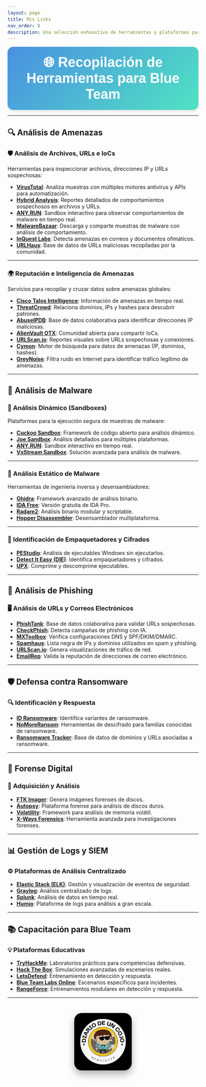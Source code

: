 ```yaml
---
layout: page
title: Mis Links
nav_order: 8
description: Una selección exhaustiva de herramientas y plataformas para operaciones Blue Team, organizadas por categorías técnicas.
---
```

<div style="background: linear-gradient(135deg, #4a90e2, #50e3c2); padding:20px; border-radius:15px; text-align:center; color:#fff; font-family: 'Arial', sans-serif; box-shadow: 0 4px 8px rgba(0, 0, 0, 0.1);">
    <h1 style="font-size: 36px; margin: 0;">🌐 Recopilación de Herramientas para Blue Team</h1>
</div>

---

## **🔍 Análisis de Amenazas**  

### **🛡️ Análisis de Archivos, URLs e IoCs**  
Herramientas para inspeccionar archivos, direcciones IP y URLs sospechosas:  

- **[VirusTotal](https://www.virustotal.com)**: Analiza muestras con múltiples motores antivirus y APIs para automatización.  
- **[Hybrid Analysis](https://www.hybrid-analysis.com)**: Reportes detallados de comportamientos sospechosos en archivos y URLs.  
- **[ANY.RUN](https://any.run)**: Sandbox interactivo para observar comportamientos de malware en tiempo real.  
- **[MalwareBazaar](https://malwarebazaar.org)**: Descarga y comparte muestras de malware con análisis de comportamiento.  
- **[InQuest Labs](https://labs.inquest.net)**: Detecta amenazas en correos y documentos ofimáticos.  
- **[URLHaus](https://urlhaus.abuse.ch)**: Base de datos de URLs maliciosas recopiladas por la comunidad.  

---

### **🌍 Reputación e Inteligencia de Amenazas**  
Servicios para recopilar y cruzar datos sobre amenazas globales:  

- **[Cisco Talos Intelligence](https://www.talosintelligence.com)**: Información de amenazas en tiempo real.  
- **[ThreatCrowd](https://www.threatcrowd.org)**: Relaciona dominios, IPs y hashes para descubrir patrones.  
- **[AbuseIPDB](https://www.abuseipdb.com)**: Base de datos colaborativa para identificar direcciones IP maliciosas.  
- **[AlienVault OTX](https://otx.alienvault.com)**: Comunidad abierta para compartir IoCs.  
- **[URLScan.io](https://urlscan.io)**: Reportes visuales sobre URLs sospechosas y conexiones.  
- **[Cymon](https://www.cymon.io)**: Motor de búsqueda para datos de amenazas (IP, dominios, hashes).  
- **[GreyNoise](https://www.greynoise.io)**: Filtra ruido en Internet para identificar tráfico legítimo de amenazas.  

---

## **🐾 Análisis de Malware**  

### **🚀 Análisis Dinámico (Sandboxes)**  
Plataformas para la ejecución segura de muestras de malware:  

- **[Cuckoo Sandbox](https://cuckoosandbox.org)**: Framework de código abierto para análisis dinámico.  
- **[Joe Sandbox](https://www.joesecurity.org)**: Análisis detallados para múltiples plataformas.  
- **[ANY.RUN](https://any.run)**: Sandbox interactivo en tiempo real.  
- **[VxStream Sandbox](https://www.vmray.com)**: Solución avanzada para análisis de malware.  

---

### **🔬 Análisis Estático de Malware**  
Herramientas de ingeniería inversa y desensambladores:  

- **[Ghidra](https://ghidra-sre.org)**: Framework avanzado de análisis binario.  
- **[IDA Free](https://www.hex-rays.com/products/ida/support/download_freeware/)**: Versión gratuita de IDA Pro.  
- **[Radare2](https://rada.re/n/)**: Análisis binario modular y scriptable.  
- **[Hopper Disassembler](https://www.hopperapp.com)**: Desensamblador multiplataforma.  

---

### **🔐 Identificación de Empaquetadores y Cifrados**  

- **[PEStudio](https://www.winitor.com)**: Análisis de ejecutables Windows sin ejecutarlos.  
- **[Detect It Easy (DIE)](https://github.com/horsicq/Detect-It-Easy)**: Identifica empaquetadores y cifrados.  
- **[UPX](https://upx.github.io)**: Comprime y descomprime ejecutables.  

---

## **📧 Análisis de Phishing**  

### **🖥️ Análisis de URLs y Correos Electrónicos**  

- **[PhishTank](https://www.phishtank.com)**: Base de datos colaborativa para validar URLs sospechosas.  
- **[CheckPhish](https://www.checkphish.ai)**: Detecta campañas de phishing con IA.  
- **[MXToolbox](https://mxtoolbox.com)**: Verifica configuraciones DNS y SPF/DKIM/DMARC.  
- **[Spamhaus](https://www.spamhaus.org)**: Lista negra de IPs y dominios utilizados en spam y phishing.  
- **[URLScan.io](https://urlscan.io)**: Genera visualizaciones de tráfico de red.  
- **[EmailRep](https://emailrep.io)**: Valida la reputación de direcciones de correo electrónico.  

---

## **🛡️ Defensa contra Ransomware**  

### **🔍 Identificación y Respuesta**  

- **[ID Ransomware](https://www.id-ransomware.malwarehunterteam.com)**: Identifica variantes de ransomware.  
- **[NoMoreRansom](https://www.nomoreransom.org)**: Herramientas de descifrado para familias conocidas de ransomware.  
- **[Ransomware Tracker](https://ransomwaretracker.abuse.ch)**: Base de datos de dominios y URLs asociadas a ransomware.  

---

## **🔎 Forense Digital**  

### **🧩 Adquisición y Análisis**  

- **[FTK Imager](https://accessdata.com/product-download)**: Genera imágenes forenses de discos.  
- **[Autopsy](https://www.sleuthkit.org/autopsy/)**: Plataforma forense para análisis de discos duros.  
- **[Volatility](https://www.volatilityfoundation.org)**: Framework para análisis de memoria volátil.  
- **[X-Ways Forensics](https://www.x-ways.net/forensics/)**: Herramienta avanzada para investigaciones forenses.  

---

## **📊 Gestión de Logs y SIEM**  

### **⚙️ Plataformas de Análisis Centralizado**  

- **[Elastic Stack (ELK)](https://www.elastic.co/elk-stack)**: Gestión y visualización de eventos de seguridad.  
- **[Graylog](https://www.graylog.org)**: Análisis centralizado de logs.  
- **[Splunk](https://www.splunk.com)**: Análisis de datos en tiempo real.  
- **[Humio](https://www.humio.com)**: Plataforma de logs para análisis a gran escala.  

---

## **📚 Capacitación para Blue Team**  

### **💡 Plataformas Educativas**  

- **[TryHackMe](https://www.tryhackme.com)**: Laboratorios prácticos para competencias defensivas.  
- **[Hack The Box](https://www.hackthebox.eu)**: Simulaciones avanzadas de escenarios reales.  
- **[LetsDefend](https://www.letsdefend.io)**: Entrenamiento en detección y respuesta.  
- **[Blue Team Labs Online](https://www.btl.io)**: Escenarios específicos para incidentes.  
- **[RangeForce](https://www.rangeforce.com)**: Entrenamientos modulares en detección y respuesta.  

---

<div style="text-align: center; margin: 40px 0;">
  <img src="/assets/images/cojo.png" alt="Firma" style="max-width: 30%; height: auto; border-radius: 20px; box-shadow: 0 10px 20px rgba(0, 0, 0, 0.3);">
</div>